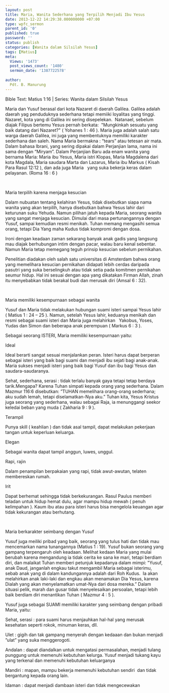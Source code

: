 ```yaml
---
layout: post
title: Maria, Wanita Sederhana yang Terpilih Menjadi Ibu Yesus
date: 2013-12-22 14:29:38.000000000 +07:00
type: wpfc_sermon
parent_id: '0'
published: true
password: ''
status: publish
categories: [Wanita dalam Silsilah Yesus]
tags: [Matius]
meta:
  Views: '1473'
  post_views_count: '1480'
  sermon_date: '1387722578'
  
author:
  Pdt. B. Manurung
---
```

<p>Bible Text: Matius 1:16 | Series: Wanita dalam Silsilah Yesus</p>
<p>Maria dan Yusuf berasal dari kota Nazaret di daerah Galilea. Galilea adalah daerah yag penduduknya sederhana tetapi memiiki loyalitas yang tinggi. Nazaret, kota yang di Galilea ini sering disepelekan.  Natanael, sebelum diajak Filipus bertemu Yesus pernah berkata:  "Mungkinkah sesuatu yang baik datang dari Nazaret?" ( Yohanes 1 : 46 ). Maria juga adalah salah satu warga daerah Galilea, ini juga yang membentuknya memiliki karakter sederhana dan saleh. Nama Maria bermakna : “tears” atau tetesan air mata. Dalam bahasa Ibrani, yang sering dipakai dalam Perjanjian lama, nama ini sama dengan “Miryam”. Dalam Perjanjian Baru ada enam wanita yang bernama Maria: Maria ibu Yesus, Maria istri Klopas, Maria Magdalena dari kota Magdala, Maria saudara Marta dan Lazarus, Maria ibu Markus ( Kisah Para Rasul 12:12 ), dan ada juga Maria   yang suka bekerja keras dalam pelayanan. (Roma 16 : 6 )</p>
<p>&nbsp;</p>
<p>Maria terpilih karena menjaga kesucian</p>
<p>Dalam nubuatan tentang kelahiran Yesus, tidak disebutkan siapa nama wanita yang akan terpilih, hanya disebutkan bahwa Yesus lahir dari keturunan suku Yehuda. Namun pilihan jatuh kepada Maria, seorang wanita yang sangat menjaga kesucian. Dimulai dari masa pertunangannya dengan Yusuf, sampai kemudian resmi menikah. Tuhan memang mengasihi semua orang, tetapi Dia Yang maha Kudus tidak kompromi dengan dosa.</p>
<p>Ironi dengan keadaan zaman sekarang banyak anak gadis yang langsung mau diajak berhubungan intim dengan pacar, walau baru kenal sebentar. Namun Maria tetap memegang teguh prinsip kesucian sebelum pernikahan.</p>
<p>Penelitian diadakan oleh salah satu universitas di Amsterdam bahwa orang yang memelihara kesucian pernikahan didapati lebih cerdas daripada pasutri yang suka berselingkuh atau tidak setia pada komitmen pernikahan seumur hidup. Hal ini sesuai dengan apa yang dikatakan Firman Allah, zinah itu menyebabkan tidak berakal budi dan merusak diri (Amsal 6 : 32).</p>
<p>&nbsp;</p>
<p>Maria memiliki kesempurnaan sebagai wanita </p>
<p>Yusuf dan Maria tidak melakukan hubungan suami isteri sampai Yesus lahir ( Matius 1 : 24 – 25 ). Namun, setelah Yesus lahir, keduanya menikah dan resmi sebagai suami isteri dan Maria juga melahirkan   Yakobus, Yoses, Yudas dan Simon dan beberapa anak perempuan ( Markus 6 : 3 ).</p>
<p>Sebagai seorang ISTERI, Maria memiliki kesempurnaan yaitu:</p>
<p>Ideal</p>
<p>Ideal berarti sangat sesuai menjalankan peran. Isteri harus dapat berperan sebagai isteri yang baik bagi suami dan menjadi ibu sejati bagi anak-anak. Maria sukses menjadi isteri yang baik bagi Yusuf dan ibu bagi Yesus dan saudara-saudaranya.</p>
<p>Sehat, sederhana, serasi : tidak terlalu banyak gaya tetapi tetap berdaya tarik.Mengapa? Karena Tuhan simpati kepada orang yang sederhana. Dalam Mazmur 116:6 disebutkan: ”TUHAN memelihara orang-orang sederhana; aku sudah lemah, tetapi diselamatkan-Nya aku.” Tuhan kita, Yesus Kristus juga seorang yang sederhana, walau sebagai Raja, ia menunggangi seekor keledai beban yang muda ( Zakharia 9 : 9 ).</p>
<p>Terampil</p>
<p>Punya skill ( keahlian ) dan tidak asal tampil, dapat melakukan pekerjaan tangan untuk keperluan keluarga.</p>
<p>Elegan</p>
<p>Sebagai wanita dapat tampil anggun, luwes, unggul.</p>
<p>Rapi, rajin</p>
<p>Dalam penampilan berpakaian yang rapi, tidak awut-awutan, telaten membereskan rumah.</p>
<p>Irit</p>
<p>Dapat berhemat sehingga tidak berkekurangan. Rasul Paulus memberi teladan untuk hidup hemat dulu, agar mampu hidup mewah ( penuh kelimpahan ). Kaum ibu atau para isteri harus bisa mengelola keuangan agar tidak kekurangan atau berhutang.</p>
<p> </p>
<p>Maria berkarakter seimbang dengan Yusuf </p>
<p>Yusuf juga meiliki pribad yang baik, seorang yang tulus hati dan tidak mau mencemarkan nama tunangannya (Matius 1 : 19). Yusuf bukan seorang yang gampang terpengaruh oleh keadaan. Melihat kedaan Maria yang mulai berubah karena mengandung ia tidak cerita ke sana ke mari, tetapi berdiam diri, dan malaikat Tuhan memberi petunjuk kepadanya dalam mimpi: "Yusuf, anak Daud, janganlah engkau takut mengambil Maria sebagai isterimu, sebab anak yang di dalam kandungannya adalah dari Roh Kudus.  Ia akan melahirkan anak laki-laki dan engkau akan menamakan Dia Yesus, karena Dialah yang akan menyelamatkan umat-Nya dari dosa mereka.” Dalam situasi pelik, marah dan gusar tidak menyelesaikan persoalan, tetapi lebih baik berdiam diri menantikan Tuhan ( Mazmur 4 : 5 ).</p>
<p>Yusuf juga sebagai SUAMI memiliki karakter yang seimbang dengan pribadi Maria, yaitu:</p>
<p>Sehat, serasi : para suami harus menjauhkan hal-hal yang merusak kesehatan seperti rokok, minuman keras, dll.</p>
<p>Ulet : gigih dan tak gampang menyerah dengan kedaaan dan bukan menjadi ”ulat” yang suka menggerogoti.</p>
<p>Andalan : dapat diandalkan untuk mengatasi permasalahan, menjadi tulang punggung untuk memenuhi kebutuhan kelurga. Yusuf menjadi tukang kayu yang terkenal dan memenuhi kebutuhan keluarganya</p>
<p>Mandiri : mapan, mampu bekerja memenuhi kebutuhan sendiri  dan tidak bergantung kepada orang lain.</p>
<p>Idaman : dapat menjadi dambaan isteri dan tidak mengecewakan</p>
